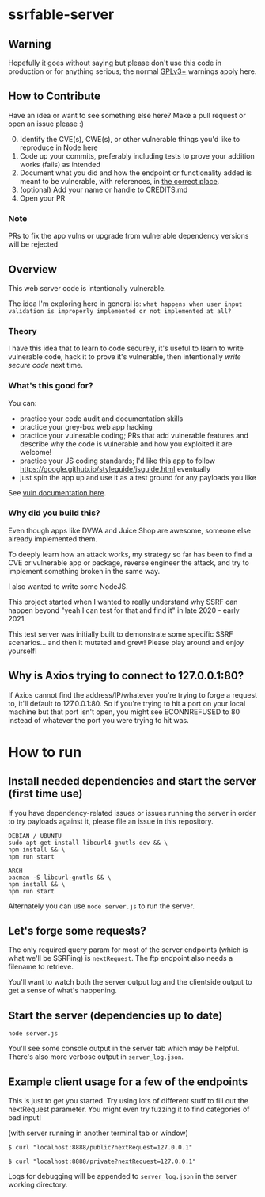 # ssrfable-server

## Warning
Hopefully it goes without saying but please don't use this code in production or for anything
serious; the normal [GPLv3+](https://www.gnu.org/licenses/gpl-3.0.en.html) warnings apply here.

## How to Contribute
Have an idea or want to see something else here? Make a pull request or open an issue please :)

0. Identify the CVE(s), CWE(s), or other vulnerable things you'd like to reproduce in Node here
1. Code up your commits, preferably including tests to prove your addition works (fails) as intended
2. Document what you did and how the endpoint or functionality added is meant to be vulnerable, with references, in [the correct place](https://github.com/kaoudis/vulnparty-js/blob/main/doc/vulns.md).
3. (optional) Add your name or handle to CREDITS.md
4. Open your PR

### Note
PRs to fix the app vulns or upgrade from vulnerable dependency versions will be rejected

## Overview
This web server code is intentionally vulnerable. 

The idea I'm exploring here in general is: `what happens when user input validation is
improperly implemented or not implemented at all?` 

### Theory
I have this idea that to learn to code securely, it's useful to learn to write
vulnerable code, hack it to prove it's vulnerable, then intentionally *write secure code*
next time.

### What's this good for? 
You can:
- practice your code audit and documentation skills
- practice your grey-box web app hacking
- practice your vulnerable coding; PRs that add vulnerable features and describe why the code is vulnerable and how you exploited it are welcome!
- practice your JS coding standards; I'd like this app to follow https://google.github.io/styleguide/jsguide.html eventually
- just spin the app up and use it as a test ground for any payloads you like

See [vuln documentation here](https://github.com/kaoudis/vulnparty-js/blob/main/doc/vulns.md).

### Why did you build this?
Even though apps like DVWA and Juice Shop are awesome, someone else already implemented them.

To deeply learn how an attack works, my strategy so far has been to find a CVE or 
vulnerable app or package, reverse engineer the attack, and try to implement something 
broken in the same way. 

I also wanted to write some NodeJS.

This project started when I wanted to really understand why SSRF can happen beyond 
"yeah I can test for that and find it" in late 2020 - early 2021.

This test server was initially built to demonstrate some specific SSRF scenarios... 
and then it mutated and grew! Please play around and enjoy yourself!

## Why is Axios trying to connect to 127.0.0.1:80?
If Axios cannot find the address/IP/whatever you're trying to forge a request to, it'll
default to 127.0.0.1:80. So if you're trying to hit a port on your local machine but that 
port isn't open, you might see ECONNREFUSED to 80 instead of whatever the port you were 
trying to hit was.

# How to run

## Install needed dependencies and start the server (first time use)
If you have dependency-related issues or issues running the server in order to try payloads against it, please file an issue in this repository.

```
DEBIAN / UBUNTU
sudo apt-get install libcurl4-gnutls-dev && \
npm install && \
npm run start

ARCH
pacman -S libcurl-gnutls && \
npm install && \
npm run start
```

Alternately you can use `node server.js` to run the server.

## Let's forge some requests?
The only required query param for most of the server endpoints (which is what we'll be SSRFing) is `nextRequest`. The ftp endpoint also needs a filename to retrieve.

You'll want to watch both the server output log and the clientside output to get a sense of what's happening.

## Start the server (dependencies up to date)
```
node server.js
```
You'll see some console output in the server tab which may be helpful. There's also more verbose output in `server_log.json`.

## Example client usage for a few of the endpoints
This is just to get you started. Try using lots of different stuff to fill out 
the nextRequest parameter. You might even try fuzzing it to find categories of 
bad input!

(with server running in another terminal tab or window)

```
$ curl "localhost:8888/public?nextRequest=127.0.0.1"
```

```
$ curl "localhost:8888/private?nextRequest=127.0.0.1"
```

Logs for debugging will be appended to `server_log.json` in the server working directory.
